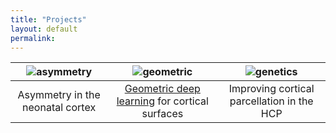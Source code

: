 ```yaml
---
title: "Projects"
layout: default
permalink: 
---
```


| ![asymmetry](/assets/images/projects/Asymmetry.jpg "Sulcal depth asymmetries in the newborn") | ![geometric](/assets/images/projects/ugscnn_teaser.jpg "SCNN on unstructured grids") | ![genetics](/assets/images/projects/HCP.jpg "Glasser et al. (2016") |
|:--:|:--:|:--:| 
| Asymmetry in the neonatal cortex | [Geometric deep learning](https://openreview.net/pdf?id=Bkl-43C9FQ) for cortical surfaces | Improving cortical parcellation in the HCP | 
 
